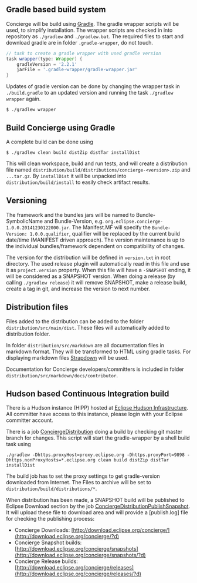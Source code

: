 ## Gradle based build system

Concierge will be build using [Gradle](http://gradle.org/). The gradle wrapper scripts will be used, to simplify installation. The wrapper scripts are checked in into repository as `./gradlew` and `./gradlew.bat`. The required files to start and download gradle are in folder `.gradle-wrapper`, do not touch. 

```gradle
// task to create a gradle wrapper with used gradle version
task wrapper(type: Wrapper) {
    gradleVersion = '2.2.1'
    jarFile = '.gradle-wrapper/gradle-wrapper.jar'
}
```

Updates of gradle version can be done by changing the wrapper task in `./build.gradle` to an updated version and running the task `./gradlew wrapper` again.

```
$ ./gradlew wrapper
```

## Build Concierge using Gradle

A complete build can be done using

```
$ ./gradlew clean build distZip distTar installDist
```

This will clean workspace, build and run tests, and will create a distribution file named `distribution/build/distributions/concierge-<version>.zip` and `...tar.gz`. By `installDist` it will be unpacked into `distribution/build/install` to easily check artifact results.

## Versioning

The framework and the bundles jars will be named to Bundle-SymbolicName and Bundle-Version, e.g. `org.eclipse.concierge-1.0.0.20141230122000.jar`. The Manifest.MF will specify the `Bundle-Version: 1.0.0.qualifier`, qualifier will be replaced by the current build date/time (MANIFEST driven approach). The version maintenance is up to the individual bundles/framework dependent on compatibility of changes.

The version for the distribution will be defined in `version.txt` in root directory. The used release plugin will automatically read in this file and use it as `project.version` property. When this file will have a `-SNAPSHOT` ending, it will be considered as a SNAPSHOT version. When doing a release (by calling `./gradlew release`) it will remove SNAPSHOT, make a release build, create a tag in git, and increase the version to next number.

## Distribution files

Files added to the distribution can be added to the folder `distribution/src/main/dist`. These files will automatically added to distribution folder.

In folder `distribution/src/markdown` are all documentation files in markdown format. They will be transformed to HTML using gradle tasks. For displaying markdown files [Strapdown](http://strapdownjs.com/) will be used.

Documentation for Concierge developers/committers is included in folder `distribution/src/markdown/docs/contributor`.

## Hudson based Continuous Integration build

There is a Hudson instance (HIPP) hosted at [Eclipse Hudson Infrastructure](http://hudson.eclipse.org/concierge/). All committer have access to this instance, please login with your Eclipse committer account.

There is a job [ConciergeDistribution](https://hudson.eclipse.org/concierge/job/ConciergeDistribution/) doing a build by checking git master branch for changes. This script will start the gradle-wrapper by a shell build task using

```
./gradlew -Dhttps.proxyHost=proxy.eclipse.org -Dhttps.proxyPort=9898 -Dhttps.nonProxyHosts=*.eclipse.org clean build distZip distTar installDist
```

The build job has to set the proxy settings to get gradle-version downloaded from Internet.
The Files to archive will be set to `distribution/build/distributions/*`.

When distribution has been made, a SNAPSHOT build will be published to Eclipse Download section by the job [ConciergeDistributionPublishSnapshot](https://hudson.eclipse.org/concierge/job/ConciergeDistributionPublishSnapshot/). It will upload these file to download area and will provide a [publish.log] file for checking the publishing process:

* Concierge Downloads: [http://download.eclipse.org/concierge/](http://download.eclipse.org/concierge/?d)
* Concierge Snapshot builds: [http://download.eclipse.org/concierge/snapshots](http://download.eclipse.org/concierge/snapshots/?d)
* Concierge Release builds: [http://download.eclipse.org/concierge/releases](http://download.eclipse.org/concierge/releases/?d)
